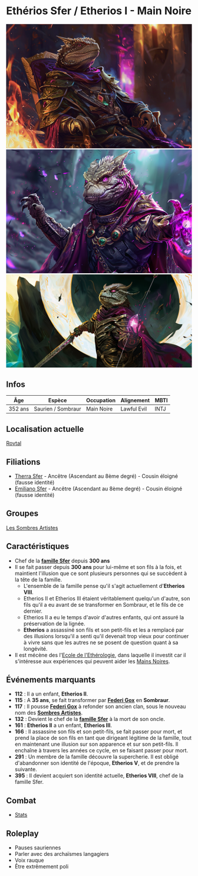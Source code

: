 # Ethérios Sfer / Etherios I - Main Noire
![Etherios Sfer](../../../_images/etherios_2.png)
![Etherios Sfer](../../../_images/etherios.png)
![Etherios Sfer](../../../_images/etherios3.png)

## Infos 
| Âge | Espèce | Occupation | Alignement | MBTI |
| --- | ------ | ---------- | ---------- | ---- |
| 352 ans | Saurien / Sombraur | Main Noire | Lawful Evil | INTJ |

## Localisation actuelle
[Rovtal](../../VILLES/Rovtal.md)

## Filiations
* [Therra Sfer](../BRUMEBOURG/Therra_Sfer.md) - Ancêtre (Ascendant au 8ème degré) - Cousin éloigné (fausse identité)
* [Emiliano Sfer](../DVOLSTI/Emiliano_Sfer.md) - Ancêtre (Ascendant au 8ème degré) - Cousin éloigné (fausse identité)

## Groupes 
[Les Sombres Artistes](../../VILLES/Rovtal.md#les-sombres-artistes)

## Caractéristiques
* Chef de la [**famille Sfer**](../ROVTAL/GROUPES/Famille_Sfer.md) depuis **300 ans**
* Il se fait passer depuis **300 ans** pour lui-même et son fils à la fois, et maintient l'illusion que ce sont plusieurs personnes qui se succèdent à la tête de la famille.
    * L'ensemble de la famille pense qu'il s'agit actuellement d'**Etherios VIII**.
    * Etherios II et Etherios III étaient véritablement quelqu'un d'autre, son fils qu'il a eu avant de se transformer en Sombraur, et le fils de ce dernier. 
    * Etherios II a eu le temps d'avoir d'autres enfants, qui ont assuré la préservation de la lignée.
    * **Etherios** a assassiné son fils et son petit-fils et les a remplacé par des illusions lorsqu'il a senti qu'il devenait trop vieux pour continuer à vivre sans que les autres ne se posent de question quant à sa longévité.
* Il est mécène des l'[Ecole de l'Ethérologie](../../VILLES/Rovtal.md#lecole-dethérologie), dans laquelle il investit car il s'intéresse aux expériences qui peuvent aider les [Mains Noires](../../VILLES/Rovtal.md#les-sombres-artistes).

## Événements marquants
* **112** : Il a un enfant, **Etherios II**.
* **115** : A **35 ans**, se fait transformer par [**Federi Gox**](./Federi_Gox.md) en **Sombraur**.
* **117** : Il pousse [**Federi Gox**](./Federi_Gox.md) à refonder son ancien clan, sous le nouveau nom des [**Sombres Artistes**](../../VILLES/Rovtal.md#les-sombres-artistes).
* **132** : Devient le chef de la [**famille Sfer**](../ROVTAL/GROUPES/Famille_Sfer.md) à la mort de son oncle.
* **161** : **Etherios II** a un enfant, **Etherios III**.
* **166** : Il assassine son fils et son petit-fils, se fait passer pour mort, et prend la place de son fils en tant que dirigeant légitime de la famille, tout en maintenant une illusion sur son apparence et sur son petit-fils. Il enchaîne à travers les années ce cycle, en se faisant passer pour mort.
* **291** : Un membre de la famille découvre la supercherie. Il est obligé d'abandonner son identité de l'époque, **Etherios V**, et de prendre la suivante.
* **395** : Il devient acquiert son identité actuelle, **Etherios VIII**, chef de la famille Sfer.

## Combat
* [Stats](../../../STAT_BLOCKS/CLASS/SombraurGuerrier.md)

## Roleplay
* Pauses sauriennes
* Parler avec des archaïsmes langagiers
* Voix rauque
* Être extrêmement poli